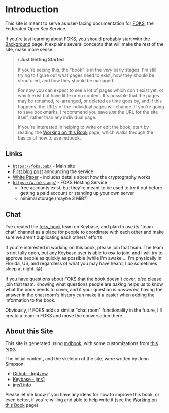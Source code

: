 # Introduction

This site is meant to serve as user-facing documentation for [FOKS](https://foks.pub/), the Federated Open Key Service.

If you're just learning about FOKS, you should probably start with the [Background](background.md) page. It explains several concepts that will make the rest of the site, make more sense.

> &#x2139;&#xFE0F; **Just Getting Started**
>
> If you're seeing this, the "book" is in the *very* early stages. I'm still trying to figure out what pages need to exist, how they should be structured, and how they should be managed.
>
> For now you can expect to see a lot of pages which don't exist yet, or which exist but have little or no content. It's possible that the pages may be renamed, re-arranged, or deleted as time goes by, and if this happens, the URLs of the individual pages will change. If you're going to save bookmarks, I recommend you save *just* the URL for the site itself, rather than any individual page.
>
> If you're interested in helping to write or edit the book, start by reading the [Working on this Book](other/working-on-book.md) page, which walks through the basics of how to use mdbook.


## Links

* [`https://foks.pub/`](https://foks.pub/) - Main site
* [First blog post](https://blog.foks.pub/posts/introducing/) announcing the service
* [White Paper](https://github.com/foks-proj/foks-whitepaper/raw/refs/heads/main/foks-whitepaper.pdf) - includes details about how the cryptography works
* [`https://w.foks.app/`](https://w.foks.app/) - FOKS Hosting Service
    * free accounts exist, but they're meant to be used to try it out before getting a paid account or standing up your own server
    * minimal storage (maybe 3 MiB?)


## Chat

I've created the [foks_book](https://keybase.io/team/foks_book/) team on Keybase, and plan to use its "team chat" channel as a place for people to coordinate with each other and make sure we aren't duplicating each others' efforts.

If you're interested in working on this book, please join that team. The team is not fully open, but any Keybase user is able to *ask* to join, and I will try to approve people as quickly as possible (while I'm awake ... I'm physically in Florida, US, and regardless of what you may have heard, I *do* sometimes sleep at night. &#x1F601;)

If you have questions about FOKS that the book doesn't cover, *also* please join that team. Knowing what questions people are *asking* helps us to know what the book needs to cover, and if your question is *answered*, having the answer in the chat room's history can make it a easier when adding the information to the book.

Obviously, if FOKS adds a similar "chat room" functionality in the future, I'll create a team in FOKS and move the conversation there.


## About this Site

This site is generated using [mdbook](https://rust-lang.github.io/mdBook/), with some customizations from [this repo](https://github.com/kg4zow/mdbook-template).

The initial content, and the skeleton of the site, were written by John Simpson.

* [Github - kg4zow](https://github.com/kg4zow/)
* [Keybase - jms1](https://keybase.io/jms1/)
* [jms1.info](https://jms1.info/)

Please let me know if you have any ideas for how to improve this book, or even better, if you're willing and able to help write it (see the [Working on this Book](other/working-on-book.md) page).

